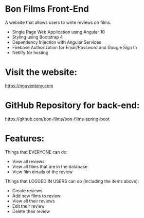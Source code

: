# Bon Films Front-End

A website that allows users to write reviews on films.

- Single Page Web Application using Angular 10
- Styling using Bootstrap 4
- Dependency Injection with Angular Services
- Firebase Authorization for Email/Password and Google Sign In
- Netlify for hosting

# Visit the website:

https://nguyentony.com

# GitHub Repository for back-end:

https://github.com/bon-films/bon-films-spring-boot

# Features:

Things that EVERYONE can do:
- View all reviews
- View all films that are in the database
- View film details of the review

Things that LOGGED IN USERS can do (including the items above): 
- Create reviews
- Add new films to review
- View all their reviews
- Edit their review
- Delete their review
